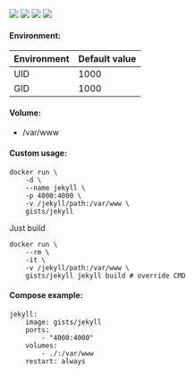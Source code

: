 ![](https://img.shields.io/badge/Jekyll-3.2.1-brightgreen.svg) ![](https://img.shields.io/badge/Alpine-3.4-brightgreen.svg) ![](https://img.shields.io/docker/stars/gists/jekyll.svg) ![](https://img.shields.io/docker/pulls/gists/jekyll.svg)

#### Environment:

| Environment   | Default value |
|---------------|---------------|
| UID           | 1000          |
| GID           | 1000          |

#### Volume:

- /var/www

#### Custom usage:

    docker run \
        -d \
        --name jekyll \
        -p 4000:4000 \
        -v /jekyll/path:/var/www \
        gists/jekyll

Just build

    docker run \
        --rm \
        -it \
        -v /jekyll/path:/var/www \
        gists/jekyll jekyll build # override CMD

#### Compose example:

    jekyll:
        image: gists/jekyll
        ports:
            - "4000:4000"
        volumes:
            - ./:/var/www
        restart: always
